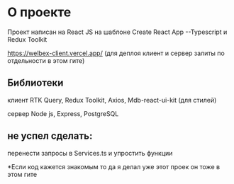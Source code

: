 # О проекте

Проект написан на React JS на шаблоне Create React App --Typescript и Redux Toolkit

https://welbex-client.vercel.app/
(для деплоя клиент и сервер залиты по отдельности в этом гите)

## Библиотеки

клиент
RTK Query, Redux Toolkit, Axios, Mdb-react-ui-kit (для стилей)

сервер
Node js, Express, PostgreSQL

## не успел сделать:

  перенести запросы в Services.ts и 
  упростить функции
  
  *Если код кажется знакомым то да я делал уже этот проек он тоже в этом гите 
